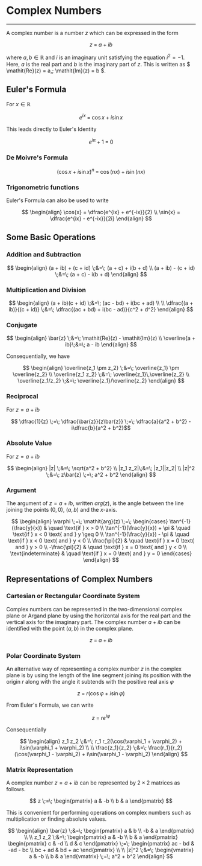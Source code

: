 # Complex Numbers
---

A complex number is a number $z$ which can be expressed in the form

$$ z \;=\; a + ib \tag{1} $$

where $a, b \in \mathbb{R}$ and $i$ is an imaginary unit satisfying the equation $i^2 = -1$. Here, $a$ is the real part and $b$ is the imaginary part of $z$. This is written as $ \mathit{Re}(z) = a,\; \mathit{Im}(z) = b $.

## Euler's Formula

For $x \in \mathbb{R}$

$$ e^{ix} \;=\; \cos x \;+\; i\sin x \tag{2} $$

This leads directly to Euler's Identity

$$ e^{i\pi} \;+\; 1  \;=\; 0 \tag{3} $$

### De Moivre's Formula

$$ (\cos x \;+\; i\sin x)^n \;=\; \cos(nx) \;+\; i\sin(nx) \tag{4} $$

### Trigonometric functions

Euler's Formula can also be used to write

$$
\begin{align}
\cos{x} = \dfrac{e^{ix} + e^{-ix}}{2}                     \\
\sin{x} = \dfrac{e^{ix} - e^{-ix}}{2i}
\end{align}
$$

## Some Basic Operations

### Addition and Subtraction

$$
\begin{align}
(a + ib) + (c + id) \;&=\; (a + c) + i(b + d)              \\
(a + ib) - (c + id) \;&=\; (a + c) - i(b + d)
\end{align}
$$

### Multiplication and Division

$$
\begin{align}
(a + ib)(c + id)            \;&=\; (ac - bd) + i(bc + ad)  \\ \\
\dfrac{(a + ib)}{(c + id)}  \;&=\; \dfrac{(ac + bd) + i(bc - ad)}{c^2 + d^2}
\end{align}
$$

### Conjugate

$$
\begin{align}
\bar{z}          \;&=\;    \mathit{Re}(z) - \mathit{Im}(z)  \\
\overline{a + ib}\;&=\;    a - ib
\end{align}
$$

Consequentially, we have

$$
\begin{align}
\overline{z_1 \pm z_2}   \;&=\;    \overline{z_1} \pm \overline{z_2}    \\
\overline{z_1 z_2}       \;&=\;    \overline{z_1}\,\overline{z_2}       \\
\overline{z_1/z_2}       \;&=\;    \overline{z_1}/\overline{z_2}
\end{align}
$$

### Reciprocal

For $z = a + ib$

$$ \dfrac{1}{z} \;=\; \dfrac{\bar{z}}{z\bar{z}} \;=\; \dfrac{a}{a^2 + b^2} - i\dfrac{b}{a^2 + b^2}$$

### Absolute Value

For $z = a + ib$

$$
\begin{align}
|z|      \;&=\;      \sqrt{a^2 + b^2}               \\
|z_1 z_2|\;&=\;       |z_1||z_2|                    \\
|z|^2    \;&=\;  z\bar{z}  \;=\;   a^2 + b^2
\end{align}
$$

### Argument

The argument of $z = a + ib$, written $\mathit{arg}(z)$, is the angle between the line joining the points $(0,0)$, $(a,b)$ and the $x$-axis.

$$
\begin{align}
\varphi \;=\; \mathit{arg}(z) \;=\;
				\begin{cases}
					\tan^{-1}(\frac{y}{x})       & \quad \text{if } x > 0 \\
					\tan^{-1}(\frac{y}{x}) + \pi & \quad \text{if } x < 0 \text{ and } y \geq 0   \\
					\tan^{-1}(\frac{y}{x}) - \pi & \quad \text{if } x < 0 \text{ and } y < 0      \\
					\frac{\pi}{2}                & \quad \text{if } x = 0 \text{ and } y > 0      \\
					-\frac{\pi}{2}               & \quad \text{if } x = 0 \text{ and } y < 0      \\
					\text{indeterminate}         & \quad \text{if } x = 0 \text{ and } y = 0
				\end{cases}
\end{align}
$$

## Representations of Complex Numbers

### Cartesian or Rectangular Coordinate System

Complex numbers can be represented in the two-dimensional complex plane or Argand plane by using the horizontal axis for the real part and the vertical axis for the imaginary part. The complex number $a + ib$ can be identified with the point $(a, b)$ in the complex plane.

$$ z \;=\; a + ib $$

### Polar Coordinate System

An alternative way of representing a complex number $z$ in the complex plane is by using the length of the line segment joining its position with the origin $r$ along with the angle it subtends with the positive real axis $\varphi$

$$ z \;=\; r(\cos\varphi + i\sin\varphi) \tag {5} $$

From Euler's Formula, we can write

$$ z \;=\; re^{i\varphi} \tag{6} $$

Consequentially

$$
\begin{align}
z_1 z_2   \;&=\;   r_1 r_2(\cos(\varphi_1 + \varphi_2) + i\sin(\varphi_1 + \varphi_2)  \\ \\
\frac{z_1}{z_2}   \;&=\;   \frac{r_1}{r_2}(\cos(\varphi_1 - \varphi_2) + i\sin(\varphi_1 - \varphi_2)
\end{align}
$$

### Matrix Representation

A complex number $z = a + ib$ can be represented by $2 \times 2$ matrices as follows.

$$
z \;=\; \begin{pmatrix}
			a   &   -b     \\
			b   &    a
		  \end{pmatrix}
$$

This is convenient for performing operations on complex numbers such as multiplication or finding absolute values.

$$
\begin{align}
\bar{z}	\;&=\;	\begin{pmatrix}
						a   &   b      \\
						-b  &    a
					\end{pmatrix}	     \\ \\
z_1 z_2	\;&=\;	\begin{pmatrix}
						a   &   -b     \\
						b   &    a
					\end{pmatrix}
					\begin{pmatrix}
						c   &   -d     \\
						d   &    c
					\end{pmatrix}
			\;=\;	\begin{pmatrix}
						ac - bd   &   -ad - bc  \\
						bc + ad   &    bd + ac
					\end{pmatrix}	              \\ \\
|z|^2		\;&=\;	\begin{vmatrix}
						a   &   -b      \\
						b   &    a
					\end{vmatrix}
			\;=\;	a^2 + b^2
\end{align}
$$